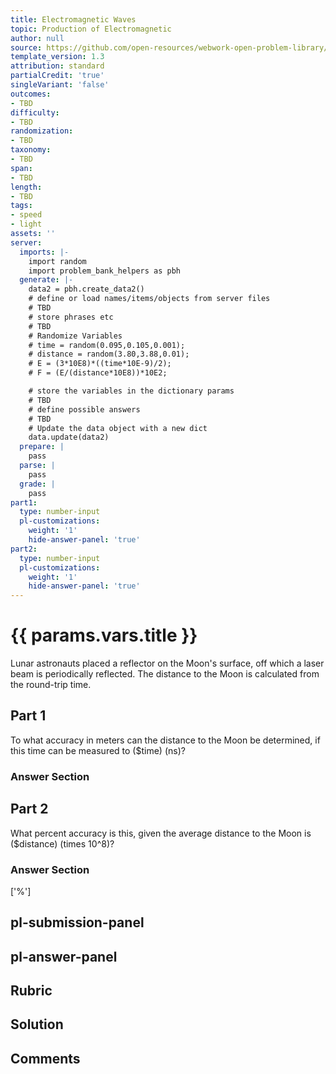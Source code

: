 ```yaml
---
title: Electromagnetic Waves
topic: Production of Electromagnetic
author: null
source: https://github.com/open-resources/webwork-open-problem-library/tree/master/Contrib/BrockPhysics/College_Physics_Urone/24.Electromagnetic_Waves/24-03.The_Electromagnetic_Spectrum/NU_U17_24_03_021.pg
template_version: 1.3
attribution: standard
partialCredit: 'true'
singleVariant: 'false'
outcomes:
- TBD
difficulty:
- TBD
randomization:
- TBD
taxonomy:
- TBD
span:
- TBD
length:
- TBD
tags:
- speed
- light
assets: ''
server:
  imports: |-
    import random
    import problem_bank_helpers as pbh
  generate: |-
    data2 = pbh.create_data2()
    # define or load names/items/objects from server files
    # TBD
    # store phrases etc
    # TBD
    # Randomize Variables
    # time = random(0.095,0.105,0.001);
    # distance = random(3.80,3.88,0.01);
    # E = (3*10E8)*((time*10E-9)/2);
    # F = (E/(distance*10E8))*10E2;

    # store the variables in the dictionary params
    # TBD
    # define possible answers
    # TBD
    # Update the data object with a new dict
    data.update(data2)
  prepare: |
    pass
  parse: |
    pass
  grade: |
    pass
part1:
  type: number-input
  pl-customizations:
    weight: '1'
    hide-answer-panel: 'true'
part2:
  type: number-input
  pl-customizations:
    weight: '1'
    hide-answer-panel: 'true'
---
```


# {{ params.vars.title }} 


Lunar astronauts placed a reflector on the Moon's surface, off which a laser beam is periodically reflected. The distance to the Moon is calculated from the round-trip time.

## Part 1 
To what accuracy in meters can the distance to the Moon be determined, if this time can be measured to ($time) (ns)? 


 ### Answer Section

## Part 2 
What percent accuracy is this, given the average distance to the Moon is ($distance) (times 10^8)? 


 ### Answer Section
['%']

## pl-submission-panel 


## pl-answer-panel 


## Rubric 


## Solution 


## Comments 


